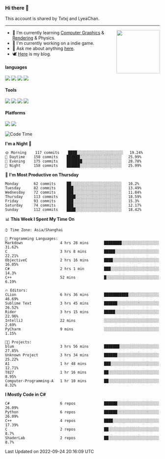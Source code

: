 ### Hi there 👋

This account is shared by Txtxj and LyeaChan.

---

<img align="right" height="141" src="https://github-readme-stats.vercel.app/api?username=txtxj&theme=tokyonight&show_icons=true&count_private=true">

- 🌱 I’m currently learning [Computer Graphics](https://github.com/txtxj/GAMES101) & [Rendering](https://github.com/txtxj/GAMES202) & Physics.
- 🐶 I'm currently working on a indie game.
- 💬 Ask me about anything [here](https://github.com/txtxj/txtxj/issues).
- 🕊️ [Here](https://txtxj.top) is my blog.

#### languages

![](https://img.shields.io/badge/C++-00599C?logo=cplusplus&logoColor=fff)
![](https://img.shields.io/badge/Python-3e74a2?logo=python&logoColor=fff)
![](https://img.shields.io/badge/C%23-239120?logo=csharp&logoColor=fff)
![](https://img.shields.io/badge/C-A8B9CC?logo=c&logoColor=555)


#### Tools

![](https://img.shields.io/badge/JetBrains-000000?logo=jetbrains&logoColor=fff)
![](https://img.shields.io/badge/Unity-FFFFFF?logo=unity&logoColor=000)
![](https://img.shields.io/badge/SublimeText_3-FF9800?logo=sublimetext&logoColor=fff)
![](https://img.shields.io/badge/Blender-F5792A?logo=blender&logoColor=fff)


#### Platforms

![](https://img.shields.io/badge/Windows_10-0078D6?logo=windows&logoColor=fff)
![](https://img.shields.io/badge/Ubuntu_20.04-E95420?logo=ubuntu&logoColor=fff)


<!--START_SECTION:waka-->
![Code Time](http://img.shields.io/badge/Code%20Time-327%20hrs%2047%20mins-blue)

**I'm a Night 🦉** 

```text
🌞 Morning    117 commits    ████░░░░░░░░░░░░░░░░░░░░░   19.24% 
🌆 Daytime    158 commits    ██████░░░░░░░░░░░░░░░░░░░   25.99% 
🌃 Evening    175 commits    ███████░░░░░░░░░░░░░░░░░░   28.78% 
🌙 Night      158 commits    ██████░░░░░░░░░░░░░░░░░░░   25.99%

```
📅 **I'm Most Productive on Thursday** 

```text
Monday       62 commits     ██░░░░░░░░░░░░░░░░░░░░░░░   10.2% 
Tuesday      82 commits     ███░░░░░░░░░░░░░░░░░░░░░░   13.49% 
Wednesday    72 commits     ███░░░░░░░░░░░░░░░░░░░░░░   11.84% 
Thursday     113 commits    ████░░░░░░░░░░░░░░░░░░░░░   18.59% 
Friday       93 commits     ███░░░░░░░░░░░░░░░░░░░░░░   15.3% 
Saturday     74 commits     ███░░░░░░░░░░░░░░░░░░░░░░   12.17% 
Sunday       112 commits    ████░░░░░░░░░░░░░░░░░░░░░   18.42%

```


📊 **This Week I Spent My Time On** 

```text
⌚︎ Time Zone: Asia/Shanghai

💬 Programming Languages: 
Markdown                 4 hrs 28 mins       ████████░░░░░░░░░░░░░░░░░   31.62% 
C                        3 hrs 8 mins        █████░░░░░░░░░░░░░░░░░░░░   22.21% 
ObjectiveC               2 hrs 16 mins       ████░░░░░░░░░░░░░░░░░░░░░   16.05% 
C#                       2 hrs 1 min         ███░░░░░░░░░░░░░░░░░░░░░░   14.3% 
C++                      52 mins             █░░░░░░░░░░░░░░░░░░░░░░░░   6.19%

🔥 Editors: 
CLion                    6 hrs 36 mins       ███████████░░░░░░░░░░░░░░   46.69% 
Sublime Text             3 hrs 45 mins       ██████░░░░░░░░░░░░░░░░░░░   26.52% 
Rider                    3 hrs 15 mins       █████░░░░░░░░░░░░░░░░░░░░   22.96% 
IntelliJ                 22 mins             ░░░░░░░░░░░░░░░░░░░░░░░░░   2.69% 
PyCharm                  9 mins              ░░░░░░░░░░░░░░░░░░░░░░░░░   1.15%

🐱‍💻 Projects: 
blum                     3 hrs 56 mins       ███████░░░░░░░░░░░░░░░░░░   27.85% 
Unknown Project          3 hrs 34 mins       ██████░░░░░░░░░░░░░░░░░░░   25.22% 
A1                       1 hr 48 mins        ███░░░░░░░░░░░░░░░░░░░░░░   12.71% 
T827                     1 hr 16 mins        ██░░░░░░░░░░░░░░░░░░░░░░░   8.95% 
Computer-Programming-A   1 hr 10 mins        ██░░░░░░░░░░░░░░░░░░░░░░░   8.32%

```

**I Mostly Code in C#** 

```text
C#                       6 repos             ██████░░░░░░░░░░░░░░░░░░░   26.09% 
Python                   6 repos             ██████░░░░░░░░░░░░░░░░░░░   26.09% 
C++                      4 repos             ████░░░░░░░░░░░░░░░░░░░░░   17.39% 
C                        2 repos             ██░░░░░░░░░░░░░░░░░░░░░░░   8.7% 
ShaderLab                2 repos             ██░░░░░░░░░░░░░░░░░░░░░░░   8.7%

```



 Last Updated on 2022-09-24 20:16:09 UTC
<!--END_SECTION:waka-->
